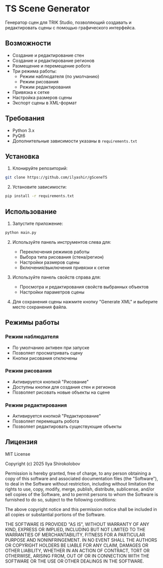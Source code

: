 # TS Scene Generator

Генератор сцен для TRIK Studio, позволяющий создавать и редактировать сцены с помощью графического интерфейса.

## Возможности

- Создание и редактирование стен
- Создание и редактирование регионов
- Размещение и перемещение робота
- Три режима работы:
  - Режим наблюдателя (по умолчанию)
  - Режим рисования
  - Режим редактирования
- Привязка к сетке
- Настройка размеров сцены
- Экспорт сцены в XML-формат

## Требования

- Python 3.x
- PyQt6
- Дополнительные зависимости указаны в `requirements.txt`

## Установка

1. Клонируйте репозиторий:
```bash
git clone https://github.com/ilyashir/gSceneTS
```

2. Установите зависимости:
```bash
pip install -r requirements.txt
```

## Использование

1. Запустите приложение:
```bash
python main.py
```

2. Используйте панель инструментов слева для:
   - Переключения режимов работы
   - Выбора типа рисования (стена/регион)
   - Настройки размеров сцены
   - Включения/выключения привязки к сетке

3. Используйте панель свойств справа для:
   - Просмотра и редактирования свойств выбранных объектов
   - Настройки параметров сцены

4. Для сохранения сцены нажмите кнопку "Generate XML" и выберите место сохранения файла.

## Режимы работы

### Режим наблюдателя
- По умолчанию активен при запуске
- Позволяет просматривать сцену
- Кнопки рисования отключены

### Режим рисования
- Активируется кнопкой "Рисование"
- Доступны кнопки для создания стен и регионов
- Позволяет рисовать новые объекты на сцене

### Режим редактирования
- Активируется кнопкой "Редактирование"
- Позволяет перемещать робота
- Позволяет редактировать существующие объекты

## Лицензия

MIT License

Copyright (c) 2025 Ilya Shirokolobov

Permission is hereby granted, free of charge, to any person obtaining a copy
of this software and associated documentation files (the "Software"), to deal
in the Software without restriction, including without limitation the rights
to use, copy, modify, merge, publish, distribute, sublicense, and/or sell
copies of the Software, and to permit persons to whom the Software is
furnished to do so, subject to the following conditions:

The above copyright notice and this permission notice shall be included in all
copies or substantial portions of the Software.

THE SOFTWARE IS PROVIDED "AS IS", WITHOUT WARRANTY OF ANY KIND, EXPRESS OR
IMPLIED, INCLUDING BUT NOT LIMITED TO THE WARRANTIES OF MERCHANTABILITY,
FITNESS FOR A PARTICULAR PURPOSE AND NONINFRINGEMENT. IN NO EVENT SHALL THE
AUTHORS OR COPYRIGHT HOLDERS BE LIABLE FOR ANY CLAIM, DAMAGES OR OTHER
LIABILITY, WHETHER IN AN ACTION OF CONTRACT, TORT OR OTHERWISE, ARISING FROM,
OUT OF OR IN CONNECTION WITH THE SOFTWARE OR THE USE OR OTHER DEALINGS IN THE
SOFTWARE.
